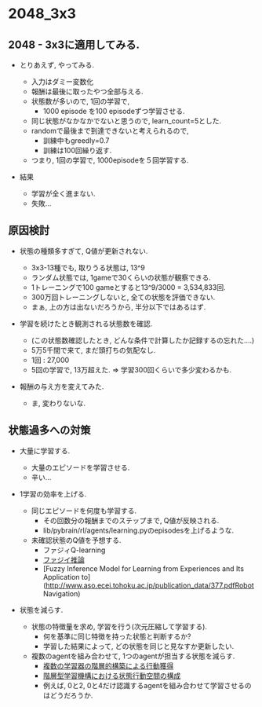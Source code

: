 2048_3x3
===========================

## 2048 - 3x3に適用してみる.
+ とりあえず, やってみる.
  + 入力はダミー変数化
  + 報酬は最後に取ったやつ全部与える.
  + 状態数が多いので, 1回の学習で,
    + 1000 episode を100 episodeずつ学習させる.
  + 同じ状態がなかなかでないと思うので, learn_count=5とした.
  + randomで最後まで到達できないと考えられるので,
    + 訓練中もgreedly=0.7
    + 訓練は100回繰り返す.
  + つまり, 1回の学習で, 1000episodeを５回学習する.

+ 結果
  + 学習が全く進まない.
  + 失敗...

## 原因検討
+ 状態の種類多すぎて, Q値が更新されない.
  + 3x3-13種でも, 取りうる状態は, 13^9
  + ランダム状態では, 1gameで30くらいの状態が観察できる.
  + 1トレーニングで100 gameとすると13^9/3000 = 3,534,833回.
  + 300万回トレーニングしないと, 全ての状態を評価できない.
  + まぁ, 上の方は出ないだろうから, 半分以下ではあるはず.

+ 学習を続けたとき観測される状態数を確認.
  + (この状態数確認したとき, どんな条件で計算したか記録するの忘れた....)
  + 5万5千間で来て, まだ頭打ちの気配なし.
  + 1回 : 27,000
  + 5回の学習で, 13万超えた.
    => 学習300回くらいで多少変わるかも.

+ 報酬の与え方を変えてみた.
  + ま, 変わりないな.


##  状態過多への対策
+ 大量に学習する.
  + 大量のエピソードを学習させる.
  + 辛い... 

+ 1学習の効率を上げる.
  + 同じエピソードを何度も学習する.
    + その回数分の報酬までのステップまで, Q値が反映される.
    + lib/pybrain/rl/agents/learning.pyのepisodesを上げるような.
  + 未確認状態のQ値を予想する.
    + ファジィQ-learning
    + [ファジイ推論](http://www.sist.ac.jp/~kanakubo/research/reasoning_kr/fuzzy.html)
    + [Fuzzy Inference Model for Learning from Experiences and Its Application to](http://www.aso.ecei.tohoku.ac.jp/publication_data/377.pdfRobot Navigation)

+ 状態を減らす.
  + 状態の特徴量を求め, 学習を行う(次元圧縮して学習する).
    + 何を基準に同じ特徴を持った状態と判断するか?
    + 学習した結果によって, どの状態を同じと見なすか更新したい. 
  + 複数のagentを組み合わせて, 1つのagentが担当する状態を減らす.
    + [複数の学習器の階層的構築による行動獲得](http://www.er.ams.eng.osaka-u.ac.jp/Paper/2000/Takahashi00d.pdf) 
    + [階層型学習機構における状態行動空間の構成](http://www.er.ams.eng.osaka-u.ac.jp/Paper/2003/Takahashi03a.pdf) 
    + 例えば, 0と2, 0と4だけ認識するagentを組み合わせて学習させるのはどうだろうか. 




